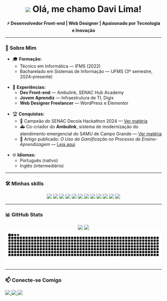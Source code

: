 <h1 align="center">
  <img src="https://raw.githubusercontent.com/iampavangandhi/iampavangandhi/master/gifs/Hi.gif" width="28px"> Olá, me chamo Davi Lima!
</h1>

<p align="center"><b>⚡ Desenvolvedor Front-end | Web Designer | Apaixonado por Tecnologia e Inovação</b></p>

<hr>

<h3>🚀 Sobre Mim</h3>

<ul>
  <li>
    🎓 <strong>Formação:</strong>
    <ul>
      <li>Técnico em Informática — IFMS (2022)</li>
      <li>Bacharelado em Sistemas de Informação — UFMS (3º semestre, 2024–presente)</li>
    </ul>
  </li>
  
  <br/>
  
  <li>
    💼 <strong>Experiências:</strong>
    <ul>
      <li><strong>Dev Front-end</strong> — Ambulink, SENAC Hub Academy</li>
      <li><strong>Jovem Aprendiz</strong> — Infraestrutura de TI, Digix</li>
      <li><strong>Web Designer Freelancer</strong> — WordPress e Elementor</li>
    </ul>
  </li>
    
  <br/>
  
  <li>
    🏆 <strong>Conquistas:</strong>
    <ul>
      <li>🏅 Campeão do SENAC Decola Hackathon 2024 — <a href="https://www.campogrande.ms.gov.br/cgnoticias/noticia/inovacao-na-saude-publica-com-apoio-da-sesau-hackathon-senac-decola-premia-solucoes-tecnologicas-desenvolvidas-para-o-samu/" target="_blank">Ver matéria</a></li>
      <li>🚑 Co-criador do <strong>Ambulink</strong>, sistema de modernização do atendimento emergencial do SAMU de Campo Grande — <a href="https://g1.globo.com/ms/mato-grosso-do-sul/videos-bom-dia-ms/video/sistema-criado-por-estudantes-moderniza-atendimento-emergencial-13489822.ghtml" target="_blank">Ver matéria</a></li>
      <li>📄 Artigo publicado: <em>O Uso da Gamificação no Processo de Ensino-Aprendizagem</em> — <a href="https://sol.sbc.org.br/index.php/sbgames_estendido/article/view/23708" target="_blank">Leia aqui</a></li>
    </ul>
  </li>
  
  <br/>
  
  <li>
    🌐 <strong>Idiomas:</strong>
    <ul>
      <li>Português (nativo)</li>
      <li>Inglês (intermediário)</li>
    </ul>
  </li>
</ul>

<hr>

<h3>🛠️ Minhas skills</h3>

<p align="center">
  <img src="https://img.shields.io/badge/React-61DAFB?logo=react&logoColor=black&style=for-the-badge">
  <img src="https://img.shields.io/badge/JavaScript-F7DF1E?logo=javascript&logoColor=black&style=for-the-badge">
  <img src="https://img.shields.io/badge/Tailwind_CSS-38B2AC?logo=tailwind-css&logoColor=white&style=for-the-badge">
  <img src="https://img.shields.io/badge/HTML5-E34F26?logo=html5&logoColor=white&style=for-the-badge">
  <img src="https://img.shields.io/badge/CSS3-1572B6?logo=css3&logoColor=white&style=for-the-badge">
  <img src="https://img.shields.io/badge/PostgreSQL-4169E1?logo=postgresql&logoColor=white&style=for-the-badge">
  <img src="https://img.shields.io/badge/Docker-2496ED?logo=docker&logoColor=white&style=for-the-badge">
  <img src="https://img.shields.io/badge/Git-F05032?logo=git&logoColor=white&style=for-the-badge">
  <img src="https://img.shields.io/badge/WordPress-21759B?logo=wordpress&logoColor=white&style=for-the-badge">
  <img src="https://img.shields.io/badge/Elementor-92003B?logo=elementor&logoColor=white&style=for-the-badge">
  <img src="https://img.shields.io/badge/Figma-F24E1E?logo=figma&logoColor=white&style=for-the-badge">
  <img src="https://img.shields.io/badge/Photoshop-31A8FF?logo=adobe-photoshop&logoColor=white&style=for-the-badge">
</p>

<hr>

<h3>📊 GitHub Stats</h3>

<p align="center">
  <img height="180em" src="https://github-readme-stats.vercel.app/api?username=davirlima&show_icons=true&locale=pt-br&layout=compact&theme=dark&icon_color=FB8C00"/>
  <img height="180em" src="https://github-readme-streak-stats.herokuapp.com/?user=davirlima&theme=dark&hide_border=false&locale=pt-br"/>
  <picture>
    <source media="(prefers-color-scheme: dark)" srcset="https://raw.githubusercontent.com/davirlima/davirlima/output/github-contribution-grid-snake-dark.svg">
    <source media="(prefers-color-scheme: light)" srcset="https://raw.githubusercontent.com/davirlima/davirlima/output/github-contribution-grid-snake.svg">
    <img align="center" alt="GitHub Contribution Grid Snake Animation" src="https://raw.githubusercontent.com/davirlima/davirlima/output/github-contribution-grid-snake.svg">
  </picture>
</p>


<hr>

<h3>📫 Conecte-se Comigo</h3>

<p>
  <a href="https://www.linkedin.com/in/davirlima/" target="_blank">
    <img src="https://img.shields.io/badge/LinkedIn-0A66C2?logo=linkedin&logoColor=white&style=for-the-badge">
  </a>
  <a href="mailto:davirodrigueslima.2004@gmail.com">
    <img src="https://img.shields.io/badge/Gmail-D14836?logo=gmail&logoColor=white&style=for-the-badge">
  </a>
  <a href="https://www.behance.net/davirlima" target="_blank">
    <img src="https://img.shields.io/badge/Behance-1769FF?logo=behance&logoColor=white&style=for-the-badge">
  </a>
</p>
